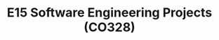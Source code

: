 ---
layout: project_batch
title: E15 Software Engineering Projects (CO328)
permalink: /co328/e15/
has_children: true
parent: Software Engineering Projects (CO328)
batch: e15

default_thumb_image: /data/categories/co328/thumbnail.jpg
description: This section contains projects conducted as a partial requirement to complete the course CO328 - Software Engineering. Usually, these projects are conducted by groups of 3 students. The course focus on using software architectures and software project management experience.
---